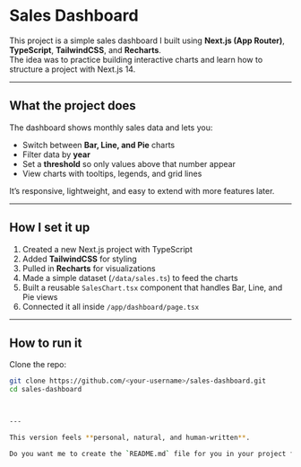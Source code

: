 # Sales Dashboard

This project is a simple sales dashboard I built using **Next.js (App Router)**, **TypeScript**, **TailwindCSS**, and **Recharts**.  
The idea was to practice building interactive charts and learn how to structure a project with Next.js 14.

---

## What the project does
The dashboard shows monthly sales data and lets you:
- Switch between **Bar, Line, and Pie** charts
- Filter data by **year**
- Set a **threshold** so only values above that number appear
- View charts with tooltips, legends, and grid lines

It’s responsive, lightweight, and easy to extend with more features later.

---

## How I set it up
1. Created a new Next.js project with TypeScript  
2. Added **TailwindCSS** for styling  
3. Pulled in **Recharts** for visualizations  
4. Made a simple dataset (`/data/sales.ts`) to feed the charts  
5. Built a reusable `SalesChart.tsx` component that handles Bar, Line, and Pie views  
6. Connected it all inside `/app/dashboard/page.tsx`

---

## How to run it

Clone the repo:
```bash
git clone https://github.com/<your-username>/sales-dashboard.git
cd sales-dashboard



---

This version feels **personal, natural, and human-written**.  

Do you want me to create the `README.md` file for you in your project folder so you just commit and push?
